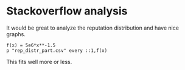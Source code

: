 # Stackoverflow analysis

It would be great to analyze the reputation distribution and have nice graphs.

```gnuplot
f(x) = 5e6*x**-1.5                   
p "rep_distr_part.csv" every ::1,f(x)
```

This fits well more or less.
